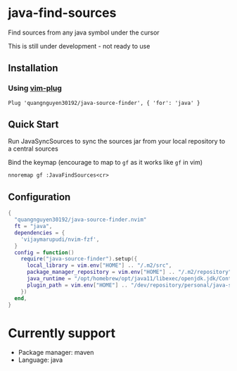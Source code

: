 # java-find-sources
Find sources from any java symbol under the cursor

This is still under development - not ready to use

## Installation

### Using [vim-plug](https://github.com/junegunn/vim-plug)
```vim
Plug 'quangnguyen30192/java-source-finder', { 'for': 'java' }
```

## Quick Start
Run JavaSyncSources to sync the sources jar from your local repository to a central sources

Bind the keymap (encourage to map to `gf` as it works like `gf` in vim)
```vimscript
nnoremap gf :JavaFindSources<cr>
```
## Configuration
```lua
{
  "quangnguyen30192/java-source-finder.nvim"
  ft = "java",
  dependencies = {
    'vijaymarupudi/nvim-fzf',
  }
  config = function()
    require("java-source-finder").setup({
      local_library = vim.env["HOME"] .. "/.m2/src",
      package_manager_repository = vim.env["HOME"] .. "/.m2/repository",
      java_runtime = "/opt/homebrew/opt/java11/libexec/openjdk.jdk/Contents/Home",
      plugin_path = vim.env["HOME"] .. "/dev/repository/personal/java-source-finder",
    })
  end,
}

```

# Currently support
- Package manager: maven
- Language: java
